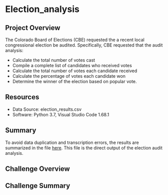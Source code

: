 # Election_analysis

## Project Overview
The Colorado Board of Elections (CBE) requested the a recent local congressional election be audited. Specifically, CBE requested that the audit analysis:
- Calculate the total number of votes cast 
- Compile a complete list of candidates who received votes
- Calculate the total number of votes each candidate received
- Calculate the percentage of votes each candidate won
- Determine the winner of the election based on popular vote.

## Resources
* Data Source: election_results.csv
* Software: Python 3.7, Visual Studio Code 1.68.1

## Summary
To avoid data duplication and transcription errors, the results are summarized in the file [here](analysis/election_analysis.txt). This file is the direct output of the election audit analysis.

## Challenge Overview

## Challenge Summary
